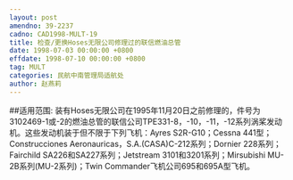 ```yaml
---
layout: post
amendno: 39-2237
cadno: CAD1998-MULT-19
title: 检查/更换Hoses无限公司修理过的联信燃油总管
date: 1998-07-03 00:00:00 +0800
effdate: 1998-07-10 00:00:00 +0800
tag: MULT
categories: 民航中南管理局适航处
author: 赵燕莉
---
```


##适用范围:
装有Hoses无限公司在1995年11月20日之前修理的，件号为3102469-1或-2的燃油总管的联信公司TPE331-8，-10，-11，-12系列涡桨发动机。这些发动机装于但不限于下列飞机：Ayres S2R-G10；Cessna 441型；Construcciones Aeronauricas，S.A.(CASA)C-212系列；Dornier 228系列；Fairchild SA226和SA227系列；Jetstream 3101和3201系列；Mirsubishi MU-2B系列(MU-2系列)；Twin Commander飞机公司695和695A型飞机。

